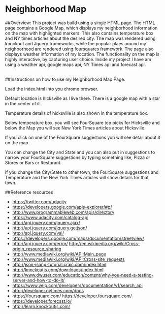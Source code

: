 # Neighborhood Map

##Overview:
This project was build using a single HTML page. The HTML page contains a Google Map, which displays my neighborhood information on the map with highlighted markers. This also contains temperature box and NY times articles about the desired city.  The map was rendered using knockout and Jquery frameworks, while the popular plaes around my neighborhood are rendered using foursquares framework.  The page also displays weather information of my location.  The functionality on the map is highly interactive, by capturing user choice. Inside my project I have am using a weather api, google maps api, NY Times api and forecast api. <br /><br />

##Instructions on how to use my Neighborhood Map Page.

Load the index.html into you chrome browser.

Default location is hicksville as I live there.  There is a google map with a star in the center of it.

Temperature details of hicksville is also shown in the temperature box.

Below temperature box, you will see FourSquare top picks for Hicksville and below the Map you will see New York Times articles about Hicksville.

If you click on one of the FourSquare suggestions you will see detail about it on the map.

You can change the City and State and you can also put in suggestions to narrow your FourSquare suggestions by typing something like, Pizza or
Stores or Bars or Resturant.

If you change the City/State to other town, the FourSquare suggestions and Temperature and the New York Times articles will show details for that town.


##Reference resources
* https://twitter.com/udacity 
* https://developers.google.com/apis-explorer/#p/ 
* http://www.programmableweb.com/apis/directory 
* https://www.udacity.com/catalog-api 
* http://api.jquery.com/jquery.ajax/ 
* http://api.jquery.com/jquery.getjson/ 
* http://api.jquery.com/val/ 
* https://developers.google.com/maps/documentation/streetview/ 
* http://api.jquery.com/error/ http://en.wikipedia.org/wiki/Cross-origin_resource_sharing 
* http://www.mediawiki.org/wiki/API:Main_page 
* http://www.mediawiki.org/wiki/API:Cross-site_requests 
* http://json-jsonp-tutorial.craic.com/index.html 
* http://knockoutjs.com/downloads/index.html 
* http://www.dwuser.com/education/content/why-you-need-a-testing-server-and-how-to-do-it/ 
* https://www.yelp.com/developers/documentation/v1/search_api 
* http://developer.nytimes.com/docs 
* https://foursquare.com/ https://developer.foursquare.com/ 
* https://developer.forecast.io/ 
* http://learn.knockoutjs.com/




